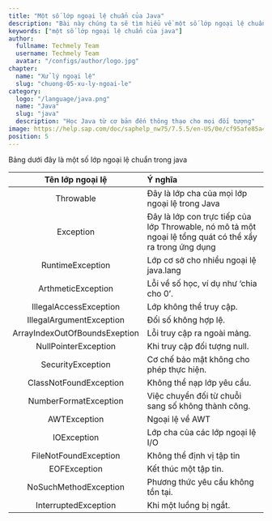 ```yaml
---
title: "Một số lớp ngoại lệ chuẩn của Java"
description: "Bài này chúng ta sẽ tìm hiểu về một số lớp ngoại lệ chuẩn của Java, tự học lập trình java, chia sẻ kiến thức về java"
keywords: ["một số lớp ngoại lệ chuẩn của java"]
author:
  fullname: Techmely Team
  username: Techmely Team
  avatar: "/configs/author/logo.jpg"
chapter:
  name: "Xử lý ngoại lệ"
  slug: "chuong-05-xu-ly-ngoai-le"
category:
  logo: "/language/java.png"
  name: "Java"
  slug: "java"
  description: "Học Java từ cơ bản đến thông thạo cho mọi đối tượng"
image: https://help.sap.com/doc/saphelp_nw75/7.5.5/en-US/0e/cf95afe85a470193719866cabd50db/loioc52db5d8c14148c2adec3d36716dea51_LowRes.png
position: 5
---
```


Bảng dưới đây là một số lớp ngoại lệ chuẩn trong java

| Tên lớp ngoại lệ | Ý nghĩa |
| :-: | :-- |
| Throwable | Đây là lớp cha của mọi lớp ngoại lệ trong Java |
| Exception | Đây là lớp con trực tiếp của lớp Throwable, nó mô tả một ngoại lệ tổng quát có thể xẩy ra trong ứng dụng |
| RuntimeException | Lớp cơ sở cho nhiều ngoại lệ java.lang |
| ArthmeticException | Lỗi về số học, ví dụ như ‘chia cho 0’. |
| IllegalAccessException | Lớp không thể truy cập. |
| IllegalArgumentException | Đối số không hợp lệ. |
| ArrayIndexOutOfBoundsExeption | Lỗi truy cập ra ngoài mảng. |
| NullPointerException | Khi truy cập đối tượng null. |
| SecurityException | Cơ chế bảo mật không cho phép thực hiện. |
| ClassNotFoundException | Không thể nạp lớp yêu cầu. |
| NumberFormatException | Việc chuyển đối từ chuỗi sang số không thành công. |
| AWTException | Ngoại lệ về AWT |
| IOException | Lớp cha của các lớp ngoại lệ I/O |
| FileNotFoundException | Không thể định vị tập tin |
| EOFException | Kết thúc một tập tin. |
| NoSuchMethodException | Phương thức yêu cầu không tồn tại. |
| InterruptedException | Khi một luồng bị ngắt. |
